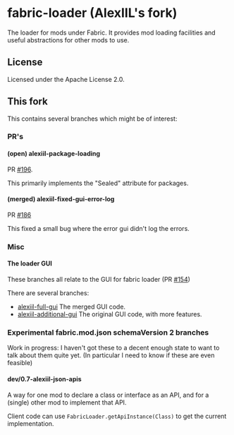 fabric-loader (AlexIIL's fork)
==============================

The loader for mods under Fabric. It provides mod loading facilities and useful abstractions for other mods to use.

## License

Licensed under the Apache License 2.0.

## This fork

This contains several branches which might be of interest:

### PR's

#### (open) alexiil-package-loading
PR [#196](https://github.com/FabricMC/fabric-loader/pull/196).

This primarily implements the "Sealed" attribute for packages.

#### (merged) alexiil-fixed-gui-error-log
PR [#186](https://github.com/FabricMC/fabric-loader/pull/186)

This fixed a small bug where the error gui didn't log the errors.

### Misc

#### The loader GUI
These branches all relate to the GUI for fabric loader (PR [#154](https://github.com/FabricMC/fabric-loader/pull/154))

There are several branches:
* [alexiil-full-gui](https://github.com/AlexIIL/fabric-loader/tree/alexiil-full-gui) The merged GUI code.
* [alexiil-additional-gui](https://github.com/AlexIIL/fabric-loader/tree/alexiil-additional-gui) The original GUI code, with more features.

### Experimental fabric.mod.json schemaVersion 2 branches

Work in progress: I haven't got these to a decent enough state to want to talk about them quite yet. (In particular I need to know if these are even feasible)

#### dev/0.7-alexiil-json-apis
A way for one mod to declare a class or interface as an API, and for a (single) other mod to implement that API.

Client code can use `FabricLoader.getApiInstance(Class)` to get the current implementation.
